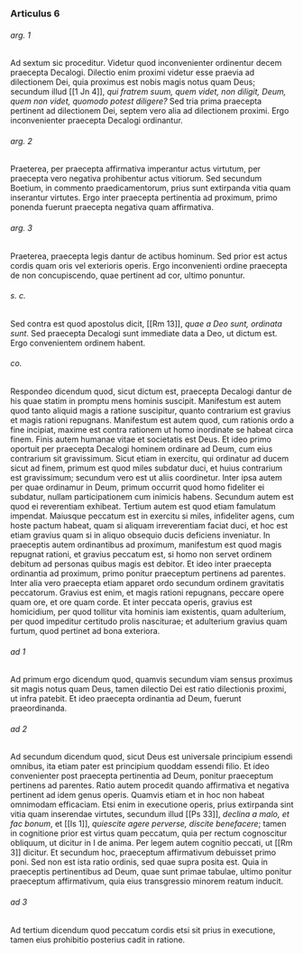 ### Articulus 6

###### arg. 1
Ad sextum sic proceditur. Videtur quod inconvenienter ordinentur decem praecepta Decalogi. Dilectio enim proximi videtur esse praevia ad dilectionem Dei, quia proximus est nobis magis notus quam Deus; secundum illud [[1 Jn 4]], *qui fratrem suum, quem videt, non diligit, Deum, quem non videt, quomodo potest diligere?* Sed tria prima praecepta pertinent ad dilectionem Dei, septem vero alia ad dilectionem proximi. Ergo inconvenienter praecepta Decalogi ordinantur.

###### arg. 2
Praeterea, per praecepta affirmativa imperantur actus virtutum, per praecepta vero negativa prohibentur actus vitiorum. Sed secundum Boetium, in commento praedicamentorum, prius sunt extirpanda vitia quam inserantur virtutes. Ergo inter praecepta pertinentia ad proximum, primo ponenda fuerunt praecepta negativa quam affirmativa.

###### arg. 3
Praeterea, praecepta legis dantur de actibus hominum. Sed prior est actus cordis quam oris vel exterioris operis. Ergo inconvenienti ordine praecepta de non concupiscendo, quae pertinent ad cor, ultimo ponuntur.

###### s. c.
Sed contra est quod apostolus dicit, [[Rm 13]], *quae a Deo sunt, ordinata sunt*. Sed praecepta Decalogi sunt immediate data a Deo, ut dictum est. Ergo convenientem ordinem habent.

###### co.
Respondeo dicendum quod, sicut dictum est, praecepta Decalogi dantur de his quae statim in promptu mens hominis suscipit. Manifestum est autem quod tanto aliquid magis a ratione suscipitur, quanto contrarium est gravius et magis rationi repugnans. Manifestum est autem quod, cum rationis ordo a fine incipiat, maxime est contra rationem ut homo inordinate se habeat circa finem. Finis autem humanae vitae et societatis est Deus. Et ideo primo oportuit per praecepta Decalogi hominem ordinare ad Deum, cum eius contrarium sit gravissimum. Sicut etiam in exercitu, qui ordinatur ad ducem sicut ad finem, primum est quod miles subdatur duci, et huius contrarium est gravissimum; secundum vero est ut aliis coordinetur. Inter ipsa autem per quae ordinamur in Deum, primum occurrit quod homo fideliter ei subdatur, nullam participationem cum inimicis habens. Secundum autem est quod ei reverentiam exhibeat. Tertium autem est quod etiam famulatum impendat. Maiusque peccatum est in exercitu si miles, infideliter agens, cum hoste pactum habeat, quam si aliquam irreverentiam faciat duci, et hoc est etiam gravius quam si in aliquo obsequio ducis deficiens inveniatur. In praeceptis autem ordinantibus ad proximum, manifestum est quod magis repugnat rationi, et gravius peccatum est, si homo non servet ordinem debitum ad personas quibus magis est debitor. Et ideo inter praecepta ordinantia ad proximum, primo ponitur praeceptum pertinens ad parentes. Inter alia vero praecepta etiam apparet ordo secundum ordinem gravitatis peccatorum. Gravius est enim, et magis rationi repugnans, peccare opere quam ore, et ore quam corde. Et inter peccata operis, gravius est homicidium, per quod tollitur vita hominis iam existentis, quam adulterium, per quod impeditur certitudo prolis nasciturae; et adulterium gravius quam furtum, quod pertinet ad bona exteriora.

###### ad 1
Ad primum ergo dicendum quod, quamvis secundum viam sensus proximus sit magis notus quam Deus, tamen dilectio Dei est ratio dilectionis proximi, ut infra patebit. Et ideo praecepta ordinantia ad Deum, fuerunt praeordinanda.

###### ad 2
Ad secundum dicendum quod, sicut Deus est universale principium essendi omnibus, ita etiam pater est principium quoddam essendi filio. Et ideo convenienter post praecepta pertinentia ad Deum, ponitur praeceptum pertinens ad parentes. Ratio autem procedit quando affirmativa et negativa pertinent ad idem genus operis. Quamvis etiam et in hoc non habeat omnimodam efficaciam. Etsi enim in executione operis, prius extirpanda sint vitia quam inserendae virtutes, secundum illud [[Ps 33]], *declina a malo, et fac bonum*, et [[Is 1]], *quiescite agere perverse, discite benefacere*; tamen in cognitione prior est virtus quam peccatum, quia per rectum cognoscitur obliquum, ut dicitur in I de anima. Per legem autem cognitio peccati, ut [[Rm 3]] dicitur. Et secundum hoc, praeceptum affirmativum debuisset primo poni. Sed non est ista ratio ordinis, sed quae supra posita est. Quia in praeceptis pertinentibus ad Deum, quae sunt primae tabulae, ultimo ponitur praeceptum affirmativum, quia eius transgressio minorem reatum inducit.

###### ad 3
Ad tertium dicendum quod peccatum cordis etsi sit prius in executione, tamen eius prohibitio posterius cadit in ratione.

